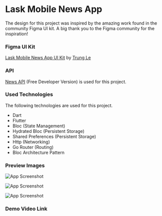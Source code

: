 # Lask Mobile News App

The design for this project was inspired by the amazing work found in the community Figma UI kit. A big thank you to the Figma community for the inspiration!

### Figma UI Kit

[Lask Mobile News App UI Kit](hhttps://www.figma.com/community/file/1232628422702380922/lask-mobile-news-app-ui-kit) by [Trung Le](https://www.figma.com/@lehoaitrungds)

### API

[News API](https://newsapi.org/docs) (Free Developer Version) is used for this project.

### Used Technologies

The following technologies are used for this project.

- Dart
- Flutter
- Bloc (State Management)
- Hydrated Bloc (Persistent Storage)
- Shared Preferences (Persistent Storage)
- Http (Networking)
- Go Router (Routing)
- Bloc Architecture Pattern

### Preview Images

![App Screenshot](https://as1.ftcdn.net/v2/jpg/02/64/03/62/1000_F_264036246_WlvDBMmOspcf4l5oWzyPUleYOUFKACAX.jpg)

![App Screenshot](https://as1.ftcdn.net/v2/jpg/02/64/03/62/1000_F_264036246_WlvDBMmOspcf4l5oWzyPUleYOUFKACAX.jpg)

![App Screenshot](https://as1.ftcdn.net/v2/jpg/02/64/03/62/1000_F_264036246_WlvDBMmOspcf4l5oWzyPUleYOUFKACAX.jpg)

### Demo Video Link

